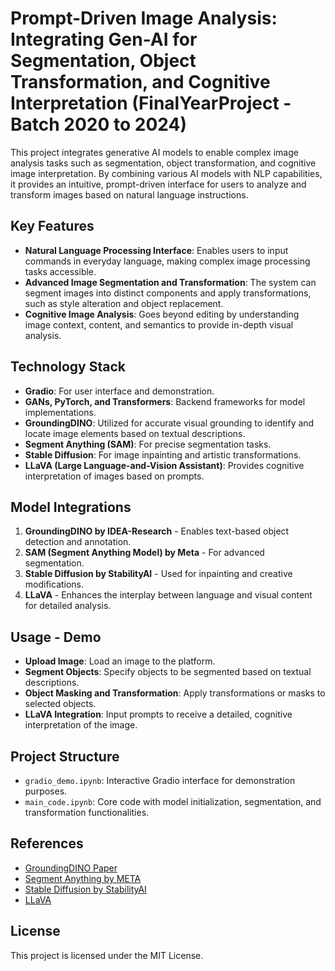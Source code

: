 # Prompt-Driven Image Analysis: Integrating Gen-AI for Segmentation, Object Transformation, and Cognitive Interpretation (FinalYearProject - Batch 2020 to 2024)

This project integrates generative AI models to enable complex image analysis tasks such as segmentation, object transformation, and cognitive image interpretation. By combining various AI models with NLP capabilities, it provides an intuitive, prompt-driven interface for users to analyze and transform images based on natural language instructions.

## Key Features

- **Natural Language Processing Interface**: Enables users to input commands in everyday language, making complex image processing tasks accessible.
- **Advanced Image Segmentation and Transformation**: The system can segment images into distinct components and apply transformations, such as style alteration and object replacement.
- **Cognitive Image Analysis**: Goes beyond editing by understanding image context, content, and semantics to provide in-depth visual analysis.

## Technology Stack

- **Gradio**: For user interface and demonstration.
- **GANs, PyTorch, and Transformers**: Backend frameworks for model implementations.
- **GroundingDINO**: Utilized for accurate visual grounding to identify and locate image elements based on textual descriptions.
- **Segment Anything (SAM)**: For precise segmentation tasks.
- **Stable Diffusion**: For image inpainting and artistic transformations.
- **LLaVA (Large Language-and-Vision Assistant)**: Provides cognitive interpretation of images based on prompts.

## Model Integrations

1. **GroundingDINO by IDEA-Research** - Enables text-based object detection and annotation.
2. **SAM (Segment Anything Model) by Meta** - For advanced segmentation.
3. **Stable Diffusion by StabilityAI** - Used for inpainting and creative modifications.
4. **LLaVA** - Enhances the interplay between language and visual content for detailed analysis.

## Usage - Demo

- **Upload Image**: Load an image to the platform.
- **Segment Objects**: Specify objects to be segmented based on textual descriptions.
- **Object Masking and Transformation**: Apply transformations or masks to selected objects.
- **LLaVA Integration**: Input prompts to receive a detailed, cognitive interpretation of the image.

## Project Structure

- `gradio_demo.ipynb`: Interactive Gradio interface for demonstration purposes.
- `main_code.ipynb`: Core code with model initialization, segmentation, and transformation functionalities.

## References

- [GroundingDINO Paper](https://arxiv.org/abs/2303.05499)
- [Segment Anything by META](https://arxiv.org/abs/2304.02643)
- [Stable Diffusion by StabilityAI](https://arxiv.org/abs/2112.10752)
- [LLaVA](https://arxiv.org/abs/2304.08485)

## License

This project is licensed under the MIT License.

